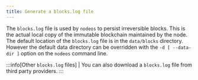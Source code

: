 ```yaml
---
title: Generate a blocks.log file
---
```


The `blocks.log` file is used by `nodeos` to persist irreversible blocks. This is the actual local copy of the immutable blockchain maintained by the node. The default location of the `blocks.log` file is in the `data/blocks` directory. However the default data directory can be overridden with the `-d [ --data-dir ]` option on the `nodeos` command line.

:::info[Other `blocks.log` files]
| You can also download a `blocks.log` file from third party providers.
:::